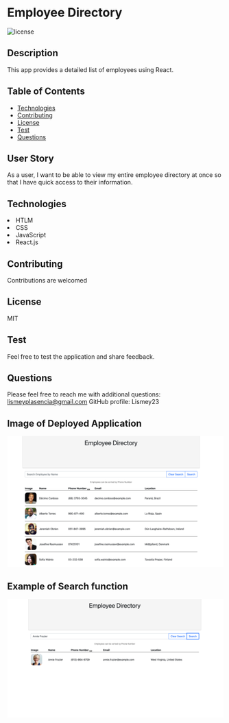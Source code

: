 # Employee Directory
![license](https://img.shields.io/badge/License-MIT-green.svg "License Badge")

## Description
This app provides a detailed list of employees using React.

## Table of Contents

- [Technologies](#Technologies) 
- [Contributing](#Contributing)
- [License](#License)
- [Test](#Test)
- [Questions](#Questions)

##  User Story
As a user, I want to be able to view my entire employee directory at once so that I have quick access to their information.

##  Technologies
<li>HTLM</li>
<li>CSS</li>
<li>JavaScript</li>
<li>React.js </li>

##  Contributing
Contributions are welcomed

##  License
MIT

## Test
Feel free to test the application and share feedback.

## Questions
Please feel free to reach me with additional questions: lismeyplasencia@gmail.com
GitHub profile: Lismey23

## Image of Deployed Application 
<img src='./public/assets/application.png'>

## Example of Search function
 <img src='./public/assets/searchExample.png'>

